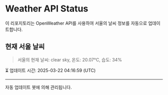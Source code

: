 
# Weather API Status

이 리포지토리는 OpenWeather API를 사용하여 서울의 날씨 정보를 자동으로 업데이트합니다.

## 현재 서울 날씨
> 서울의 현재 날씨: clear sky, 온도: 20.07°C, 습도: 34%

⏳ 업데이트 시간: 2025-03-22 04:16:59 (UTC)

---
자동 업데이트 봇에 의해 관리됩니다.
